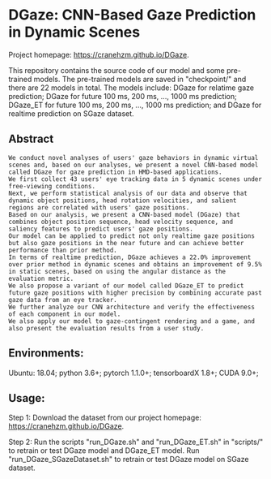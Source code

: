 # DGaze: CNN-Based Gaze Prediction in Dynamic Scenes
Project homepage: https://cranehzm.github.io/DGaze.


This repository contains the source code of our model and some pre-trained models.
The pre-trained models are saved in "checkpoint/" and there are 22 models in total.
The models include: DGaze for relatime gaze prediction; DGaze for future 100 ms, 200 ms, ..., 1000 ms prediction; DGaze_ET for future 100 ms, 200 ms, ..., 1000 ms prediction; and DGaze for realtime prediction on SGaze dataset.


## Abstract
```
We conduct novel analyses of users' gaze behaviors in dynamic virtual scenes and, based on our analyses, we present a novel CNN-based model called DGaze for gaze prediction in HMD-based applications. 
We first collect 43 users' eye tracking data in 5 dynamic scenes under free-viewing conditions. 
Next, we perform statistical analysis of our data and observe that dynamic object positions, head rotation velocities, and salient regions are correlated with users' gaze positions. 
Based on our analysis, we present a CNN-based model (DGaze) that combines object position sequence, head velocity sequence, and saliency features to predict users' gaze positions. 
Our model can be applied to predict not only realtime gaze positions but also gaze positions in the near future and can achieve better performance than prior method. 
In terms of realtime prediction, DGaze achieves a 22.0% improvement over prior method in dynamic scenes and obtains an improvement of 9.5% in static scenes, based on using the angular distance as the evaluation metric. 
We also propose a variant of our model called DGaze_ET to predict future gaze positions with higher precision by combining accurate past gaze data from an eye tracker.
We further analyze our CNN architecture and verify the effectiveness of each component in our model. 
We also apply our model to gaze-contingent rendering and a game, and also present the evaluation results from a user study.
```	

## Environments:
Ubuntu: 18.04;
python 3.6+;
pytorch 1.1.0+;
tensorboardX 1.8+;
CUDA 9.0+;


## Usage:
Step 1: Download the dataset from our project homepage: https://cranehzm.github.io/DGaze.

Step 2: Run the scripts "run_DGaze.sh" and "run_DGaze_ET.sh" in "scripts/" to retrain or test DGaze model and DGaze_ET model.
		Run "run_DGaze_SGazeDataset.sh" to retrain or test DGaze model on SGaze dataset.


